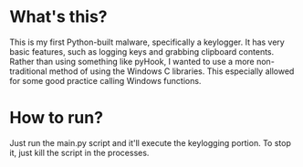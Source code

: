 # What's this?

This is my first Python-built malware, specifically a keylogger. It has very basic features, such as logging keys and
grabbing clipboard contents. Rather than using something like pyHook, I wanted to use a more non-traditional method of
using the Windows C libraries. This especially allowed for some good practice calling Windows functions.

# How to run?

Just run the main.py script and it'll execute the keylogging portion. To stop it, just kill the script in the processes.
